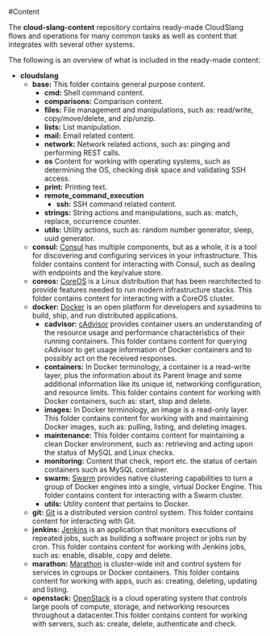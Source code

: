 #Content

The **cloud-slang-content** repository contains ready-made CloudSlang flows and operations for many common tasks as well as content that integrates with several other systems.

The following is an overview of what is included in the ready-made content:

+ **cloudslang**
  + **base:** This folder contains general purpose content.
    + **cmd:** Shell command content.
    + **comparisons:** Comparison content.
    + **files:** File management and manipulations, such as: read/write, copy/move/delete, and zip/unzip.
    + **lists:** List manipulation.
    + **mail:** Email related content. 
    + **network:** Network related actions, such as: pinging and performing REST calls. 
    + **os** Content for working with operating systems, such as determining the OS, checking disk space and validating SSH access. 
    + **print:** Printing text.
    + **remote_command_execution**
      + **ssh:** SSH command related content.
    + **strings:** String actions and manipulations, such as: match, replace, occurrence counter. 
    + **utils:** Utility actions, such as: random number generator, sleep, uuid generator.         
  + **consul:** [Consul](https://consul.io/) has multiple components, but as a whole, it is a tool for discovering and configuring services in your infrastructure. This folder contains content for interacting with Consul, such as dealing with endpoints and the key/value store.
  + **coreos:** [CoreOS](https://coreos.com/) is a Linux distribution that has been rearchitected to provide features needed to run modern infrastructure stacks. This folder contains content for interacting with a CoreOS cluster.
  + **docker:** [Docker](https://www.docker.com/) is an open platform for developers and sysadmins to build, ship, and run distributed applications.
    + **cadvisor:** [cAdvisor](https://github.com/google/cadvisor) provides container users an understanding of the resource usage and performance characteristics of their running containers. This folder contains content for querying cAdvisor to get usage information of Docker containers and to possibly act on the received responses.
    + **containers:** In Docker terminology, a container is a read-write layer, plus the information about its Parent Image and some additional information like its unique id, networking configuration, and resource limits. This folder contains content for working with Docker containers, such as: start, stop and delete.
    + **images:** In Docker terminology, an image is a read-only layer. This folder contains content for working with and maintaining Docker images, such as: pulling, listing, and deleting images.
    + **maintenance:** This folder contains content for maintaining a clean Docker environment, such as: retrieving and acting upon the status of MySQL and Linux checks.
    + **monitoring:** Content that check, report etc. the status of certain containers such as MySQL container.
    + **swarm:** [Swarm](https://www.docker.com/docker-swarm) provides native clustering capabilities to turn a group of Docker engines into a single, virtual Docker Engine. This folder contains content for interacting with a Swarm cluster.
    + **utils:** Utility content that pertains to Docker.
  + **git:** [Git](https://git-scm.com/) is a distributed version control system. This folder contains content for interacting with Git.
  + **jenkins:** [Jenkins](http://jenkins-ci.org/) is an application that monitors executions of repeated jobs, such as building a software project or jobs run by cron. This folder contains content for working with Jenkins jobs, such as: enable,  disable, copy and delete.
  + **marathon:** [Marathon](https://mesosphere.github.io/marathon/) is cluster-wide init and control system for services in cgroups or Docker containers. This folder contains content for working with apps, such as: creating, deleting, updating and listing.
  + **openstack:** [OpenStack](https://www.openstack.org/) is a cloud operating system that controls large pools of compute, storage, and networking resources throughout a datacenter.This folder contains content for working with servers, such as: create, delete, authenticate and check.  
